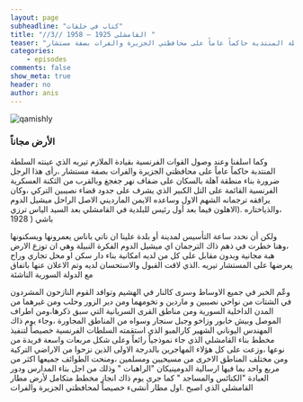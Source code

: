 ```yaml
---
layout: page
subheadline: "كتاب في حلقات"
title: "//3// القامشلي 1925 – 1958 "
teaser: "وكما اسلفنا وعند وصول القوات الفرنسية بقيادة الملازم تيريه الذي عينته السلطة المنتدبة حاكماً عاماً على محافظتي الجزيرة والفرات بصفة مستشار"
categories:
    - episodes
comments: false
show_meta: true
header: no
author: anis
---
```

<img src="{{ site.url }}/images/qamishli-french-home.jpg" alt="qamishly"/>

### الأرض مجاناً


وكما اسلفنا وعند وصول القوات الفرنسية بقيادة الملازم تيريه الذي عينته السلطة المنتدبة حاكماً عاماً على محافظتي الجزيرة والفرات بصفة مستشار ،رأى هذا الرجل ضرورة بناء منطقة آهلة بالسكان على ضفاف نهر جغجغ وبالقرب من الثكنة العسكرية الفرنسية القائمة على التل الكبير الذي يشرف على جدود قضاء نصيبين التركي ،وكان يرافقه ترجمانه الشهم الاول وساعده الايمن المارديني الاصل الراحل ميشيل الدوم ،والذياختاره .(الاهلون فيما بعد أول رئيس للبلدية في القامشلي بعد السيد الياس ترزي باشي ( 1928

ولكن أن نحدد ساعة التأسيس لمدينة أو بلدة علينا ان ناتي باناس يعمرونها ويسكنونها ،وهنا خطرت في ذهم ذاك الترجمان اي ميشيل الدوم الفكرة النبيلة وهي ان توزع الارض هبة مجانية وبدون مقابل على كل من لديه امكانية بناء دار سكن او محل تجاري وراح يعرضها على المستشار تيريه .الذي لاقت القبول والاستحسان لديه وتم الاعلان عنها باتفاق مع الدولة السورية الناشئة

وعّم الخبر في جميع الاوساط وسرى كالنار في الهشيم وتوافد القوم النازحون المشردون في الشتات من نواحي نصيبين و ماردين و تخومهما ومن دير الزور وحلب ومن غيرهما من المدن الداخلية السورية ومن مناطق القرى السريانية التي سبق ذكرها،ومن اطراف الموصل وبيش خابور وزاخو وجبل سنجار وسواه من المناطق المجاورة ،وجاء يوم ذاك المهندس اليوناني الشهير كارالمبو الذي استقمته السلطات الفرنسية خصيصاً لتنفيذ مخطط بناء القامشلي الذي جاء نموذجياً رائعاً وعلى شكل مربعات واسعة فريدة من نوعها ،وزعت على كل هؤلاء المهاجرين بالدرجة الاولى الذين نزحوا من الاراضي التركية ومن مختلف المناطق الاخرى من مسيحيين ومسلمين ،ومنحت الطوائف جميعها اكثر من مربع واحد بما فيها ارسالية الدومينيكان "الراهبات " وذلك من اجل بناء المدارس ودور العبادة "الكنائس والمساجد " كما جرى يوم ذاك انجاز مخطط متكامل لأرض مطار القامشلي الذي اصبح .اول مطار أنشىء خصيصاً لمحافظتي الجزيرة والفرات

